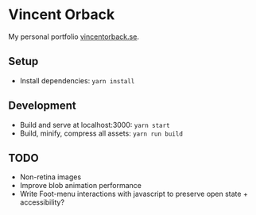 # Vincent Orback
My personal portfolio [vincentorback.se](https://vincentorback.se).

## Setup
- Install dependencies: `yarn install`

## Development
- Build and serve at localhost:3000: `yarn start`
- Build, minify, compress all assets: `yarn run build`

## TODO
- Non-retina images
- Improve blob animation performance
- Write Foot-menu interactions with javascript to preserve open state + accessibility?

